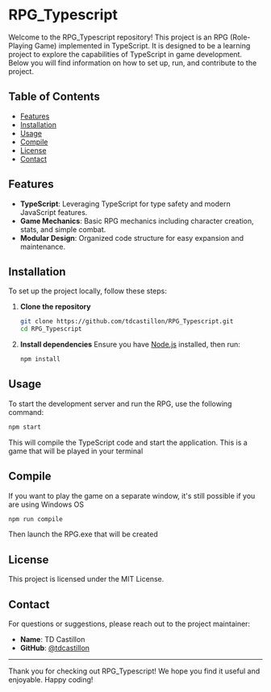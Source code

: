# RPG_Typescript

Welcome to the RPG_Typescript repository! This project is an RPG (Role-Playing Game) implemented in TypeScript. It is designed to be a learning project to explore the capabilities of TypeScript in game development. Below you will find information on how to set up, run, and contribute to the project.

## Table of Contents

- [Features](#features)
- [Installation](#installation)
- [Usage](#usage)
- [Compile](#compile)
- [License](#license)
- [Contact](#contact)

## Features

- **TypeScript**: Leveraging TypeScript for type safety and modern JavaScript features.
- **Game Mechanics**: Basic RPG mechanics including character creation, stats, and simple combat.
- **Modular Design**: Organized code structure for easy expansion and maintenance.

## Installation

To set up the project locally, follow these steps:

1. **Clone the repository**
   ```sh
   git clone https://github.com/tdcastillon/RPG_Typescript.git
   cd RPG_Typescript
   ```

2. **Install dependencies**
   Ensure you have [Node.js](https://nodejs.org/) installed, then run:
   ```sh
   npm install
   ```

## Usage

To start the development server and run the RPG, use the following command:
```sh
npm start
```

This will compile the TypeScript code and start the application.
This is a game that will be played in your terminal

## Compile ##

If you want to play the game on a separate window, it's still possible if you are using Windows OS

```sh
npm run compile
```

Then launch the RPG.exe that will be created

## License

This project is licensed under the MIT License.

## Contact

For questions or suggestions, please reach out to the project maintainer:

- **Name**: TD Castillon
- **GitHub**: [@tdcastillon](https://github.com/tdcastillon)

---

Thank you for checking out RPG_Typescript! We hope you find it useful and enjoyable. Happy coding!